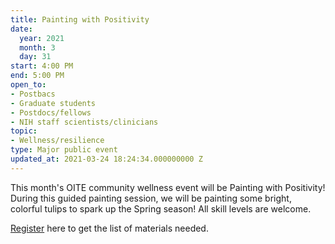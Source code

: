 ```yaml
---
title: Painting with Positivity
date:
  year: 2021
  month: 3
  day: 31
start: 4:00 PM
end: 5:00 PM
open_to:
- Postbacs
- Graduate students
- Postdocs/fellows
- NIH staff scientists/clinicians
topic:
- Wellness/resilience
type: Major public event
updated_at: 2021-03-24 18:24:34.000000000 Z
---
```

This month's OITE community wellness event will be Painting with
Positivity! During this guided painting session, we will be painting
some bright, colorful tulips to spark up the Spring season! All skill
levels are welcome.

[Register][1] here to get the list of materials needed.



[1]: https://www.training.nih.gov/sas/_20/2094/
